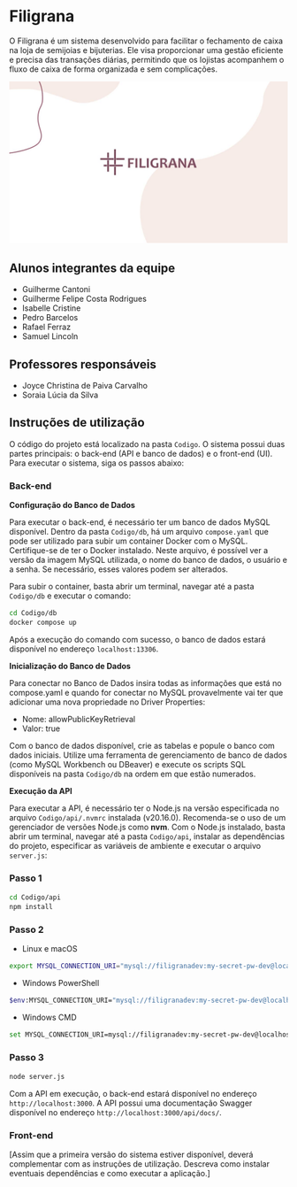 # Filigrana

O Filigrana é um sistema desenvolvido para facilitar o fechamento de caixa na loja de semijoias e bijuterias. Ele visa proporcionar uma gestão eficiente e precisa das transações diárias, permitindo que os lojistas acompanhem o fluxo de caixa de forma organizada e sem complicações.

![Imagem de capa](./assets/capa.jpg)

## Alunos integrantes da equipe

- Guilherme Cantoni
- Guilherme Felipe Costa Rodrigues
- Isabelle Cristine
- Pedro Barcelos
- Rafael Ferraz
- Samuel Lincoln

## Professores responsáveis

- Joyce Christina de Paiva Carvalho
- Soraia Lúcia da Silva

## Instruções de utilização

O código do projeto está localizado na pasta `Codigo`. O sistema possui duas partes principais: o back-end (API e banco de dados) e o front-end (UI). Para executar o sistema, siga os passos abaixo:

### Back-end

**Configuração do Banco de Dados**

Para executar o back-end, é necessário ter um banco de dados MySQL disponível. Dentro da pasta `Codigo/db`, há um arquivo `compose.yaml` que pode ser utilizado para subir um container Docker com o MySQL. Certifique-se de ter o Docker instalado. Neste arquivo, é possível ver a versão da imagem MySQL utilizada, o nome do banco de dados, o usuário e a senha. Se necessário, esses valores podem ser alterados.

Para subir o container, basta abrir um terminal, navegar até a pasta `Codigo/db` e executar o comando:

```bash
cd Codigo/db
docker compose up
```

Após a execução do comando com sucesso, o banco de dados estará disponível no endereço `localhost:13306`.

**Inicialização do Banco de Dados**

Para conectar no Banco de Dados insira todas as informações que está no compose.yaml e quando for conectar no MySQL provavelmente vai ter que adicionar uma nova propriedade no Driver Properties:
- Nome: allowPublicKeyRetrieval
- Valor: true

Com o banco de dados disponível, crie as tabelas e popule o banco com dados iniciais. Utilize uma ferramenta de gerenciamento de banco de dados (como MySQL Workbench ou DBeaver) e execute os scripts SQL disponíveis na pasta `Codigo/db` na ordem em que estão numerados.

**Execução da API**

Para executar a API, é necessário ter o Node.js na versão especificada no arquivo `Codigo/api/.nvmrc` instalada (v20.16.0). Recomenda-se o uso de um gerenciador de versões Node.js como **nvm**. Com o Node.js instalado, basta abrir um terminal, navegar até a pasta `Codigo/api`, instalar as dependências do projeto, especificar as variáveis de ambiente e executar o arquivo `server.js`:

### Passo 1
```bash
cd Codigo/api
npm install
```
### Passo 2

- Linux e macOS
```bash
export MYSQL_CONNECTION_URI="mysql://filigranadev:my-secret-pw-dev@localhost:13306/filigrana"
```
- Windows PowerShell
```bash
$env:MYSQL_CONNECTION_URI="mysql://filigranadev:my-secret-pw-dev@localhost:13306/filigrana"
```
- Windows CMD
```bash
set MYSQL_CONNECTION_URI=mysql://filigranadev:my-secret-pw-dev@localhost:13306/filigrana
```
### Passo 3
```bash
node server.js
```

Com a API em execução, o back-end estará disponível no endereço `http://localhost:3000`. A API possui uma documentação Swagger disponível no endereço `http://localhost:3000/api/docs/`.

### Front-end

[Assim que a primeira versão do sistema estiver disponível, deverá complementar com as instruções de utilização. Descreva como instalar eventuais dependências e como executar a aplicação.]
